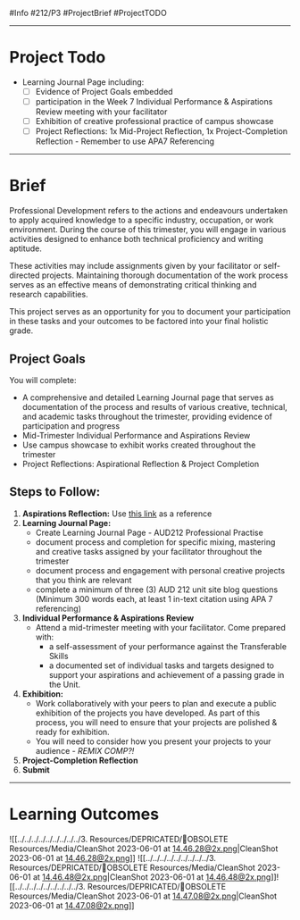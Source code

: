#Info #212/P3 #ProjectBrief #ProjectTODO 
- - -
# Project Todo
- Learning Journal Page including:
	- [ ] Evidence of Project Goals embedded
	- [ ] participation in the Week 7 Individual Performance & Aspirations Review meeting with your facilitator
	- [ ] Exhibition of creative professional practice of campus showcase
	- [ ] Project Reflections: 1x Mid-Project Reflection, 1x Project-Completion Reflection - Remember to use APA7 Referencing

- - -
# Brief
Professional Development refers to the actions and endeavours undertaken to apply acquired knowledge to a specific industry, occupation, or work environment. During the course of this trimester, you will engage in various activities designed to enhance both technical proficiency and writing aptitude. 

These activities may include assignments given by your facilitator or self-directed projects. Maintaining thorough documentation of the work process serves as an effective means of demonstrating critical thinking and research capabilities. 

This project serves as an opportunity for you to document your participation in these tasks and your outcomes to be factored into your final holistic grade.

## Project Goals
You will complete:
- A comprehensive and detailed Learning Journal page that serves as documentation of the process and results of various creative, technical, and academic tasks throughout the trimester, providing evidence of participation and progress
- Mid-Trimester Individual Performance and Aspirations Review
- Use campus showcase to exhibit works created throughout the trimester
- Project Reflections: Aspirational Reflection & Project Completion

## Steps to Follow:
1. **Aspirations Reflection:** Use [this link](https://sites.google.com/sae.edu/aud212unitsite/how-to-reflect) as a reference
2. **Learning Journal Page:**
	- Create Learning Journal Page - AUD212 Professional Practise
	- document process and completion for specific mixing, mastering and creative tasks assigned by your facilitator throughout the trimester
	- document process and engagement with personal creative projects that you think are relevant
	- complete a minimum of three (3) AUD 212 unit site blog questions (Minimum 300 words each, at least 1 in-text citation using APA 7 referencing)
3. **Individual Performance & Aspirations Review**
	- Attend a mid-trimester meeting with your facilitator. Come prepared with:
		- a self-assessment of your performance against the Transferable Skills
		- a documented set of individual tasks and targets designed to support your aspirations and achievement of a passing grade in the Unit.
4. **Exhibition:** 
	- Work collaboratively with your peers to plan and execute a public exhibition of the projects you have developed. As part of this process, you will need to ensure that your projects are polished & ready for exhibition.
	- You will need to consider how you present your projects to your audience - *REMIX COMP?!*
5. **Project-Completion Reflection**
6. **Submit**

- - -
# Learning Outcomes
![[../../../../../../../../../3. Resources/DEPRICATED/🧹OBSOLETE Resources/Media/CleanShot 2023-06-01 at 14.46.28@2x.png|CleanShot 2023-06-01 at 14.46.28@2x.png]]
![[../../../../../../../../../3. Resources/DEPRICATED/🧹OBSOLETE Resources/Media/CleanShot 2023-06-01 at 14.46.48@2x.png|CleanShot 2023-06-01 at 14.46.48@2x.png]]![[../../../../../../../../../3. Resources/DEPRICATED/🧹OBSOLETE Resources/Media/CleanShot 2023-06-01 at 14.47.08@2x.png|CleanShot 2023-06-01 at 14.47.08@2x.png]]
